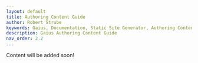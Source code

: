 ```yaml
---
layout: default
title: Authoring Content Guide
author: Robert Strube
keywords: Gaius, Documentation, Static Site Generator, Authoring Content
description: Gaius Authoring Content Guide
nav_order: 2.2
...
```


Content will be added soon!
